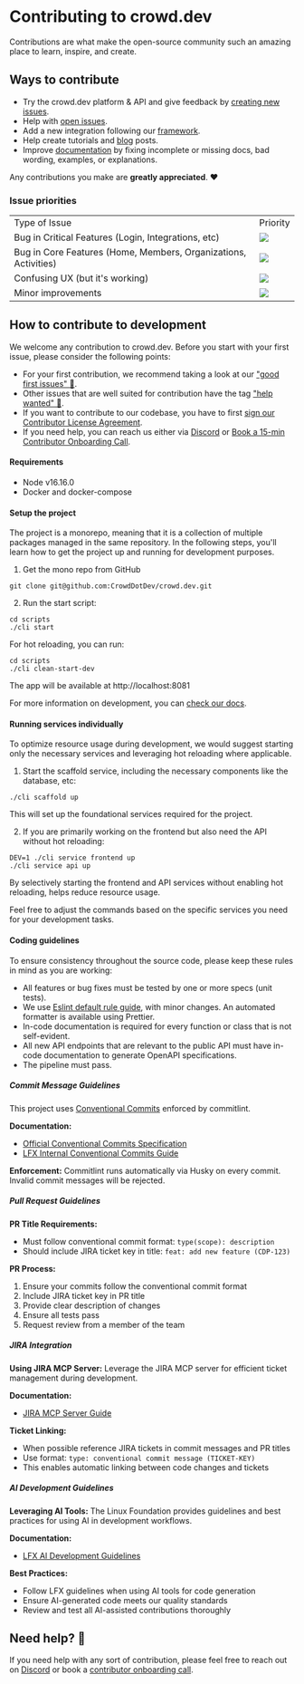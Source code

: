 # Contributing to crowd.dev

Contributions are what make the open-source community such an amazing place to learn, inspire, and create.

## Ways to contribute

- Try the crowd.dev platform & API and give feedback by [creating new issues](https://github.com/CrowdDotDev/crowd.dev/issues/new/choose).
- Help with [open issues](https://github.com/CrowdDotDev/crowd.dev/issues).
- Add a new integration following our [framework](https://docs.crowd.dev/docs/integration-framework).
- Help create tutorials and [blog](https://www.crowd.dev/blog) posts.
- Improve [documentation](https://docs.crowd.dev/docs) by fixing incomplete or missing docs, bad wording, examples, or explanations.

Any contributions you make are **greatly appreciated**. ❤️

### Issue priorities

<table>
  <tr>
    <td>
      Type of Issue
    </td>
    <td>
      Priority
    </td>
  </tr>
   <tr>
    <td>
      Bug in Critical Features (Login, Integrations, etc)
    </td>
    <td>
      <a href="https://github.com/calcom/cal.com/issues?q=is:issue+is:open+sort:updated-desc+label:Urgent">
        <img src="https://img.shields.io/badge/-Urgent-red">
      </a>
    </td>
  </tr>
  <tr>
    <td>
      Bug in Core Features (Home, Members, Organizations, Activities)
    </td>
    <td>
      <a href="https://github.com/calcom/cal.com/issues?q=is:issue+is:open+sort:updated-desc+label:%22High+priority%22">
        <img src="https://img.shields.io/badge/-High%20Priority-orange">
      </a>
    </td>
  </tr>
  <tr>
    <td>
      Confusing UX (but it's working)
    </td>
    <td>
      <a href="https://github.com/calcom/cal.com/issues?q=is:issue+is:open+sort:updated-desc+label:%22Medium+priority%22">
        <img src="https://img.shields.io/badge/-Medium%20Priority-yellow">
      </a>
    </td>
  </tr>
  <tr>
    <td>
      Minor improvements
    </td>
    <td>
      <a href="https://github.com/calcom/cal.com/issues?q=is:issue+is:open+sort:updated-desc+label:%22Low+priority%22">
        <img src="https://img.shields.io/badge/-Low%20Priority-green">
      </a>
    </td>
  </tr>
</table>


## How to contribute to development

We welcome any contribution to crowd.dev. Before you start with your first issue, please consider the following points:

- For your first contribution, we recommend taking a look at our ["good first issues" 🥂](https://github.com/CrowdDotDev/crowd.dev/issues?q=is%3Aissue+is%3Aopen+label%3A%22good+first+issue+%F0%9F%A5%82%22).
- Other issues that are well suited for contribution have the tag ["help wanted" 🙏](https://github.com/CrowdDotDev/crowd.dev/labels/help%20wanted%20%F0%9F%99%8F).
- If you want to contribute to our codebase, you have to first [sign our Contributor License Agreement](https://cla-assistant.io/CrowdDotDev/crowd.dev).
- If you need help, you can reach us either via [Discord](http://crowd.dev/discord) or [Book a 15-min Contributor Onboarding Call](https://cal.com/team/CrowdDotDev/contributor-onboarding?duration=15).

#### Requirements

- Node v16.16.0
- Docker and docker-compose


#### Setup the project

The project is a monorepo, meaning that it is a collection of multiple packages managed in the same repository. In the following steps, you'll learn how to get the project up and running for development purposes.

1. Get the mono repo from GitHub

```shell
git clone git@github.com:CrowdDotDev/crowd.dev.git
```

2. Run the start script:

```shell
cd scripts
./cli start
```

For hot reloading, you can run:
```shell
cd scripts
./cli clean-start-dev
```

The app will be available at http://localhost:8081

For more information on development, you can <a href="https://docs.crowd.dev/docs/docker-compose-single-machine-development-with-docker-images">check our docs</a>.

#### Running services individually

To optimize resource usage during development, we would suggest starting only the necessary services and leveraging hot reloading where applicable. 

1. Start the scaffold service, including the necessary components like the database, etc:

```shell
./cli scaffold up 
```

This will set up the foundational services required for the project.

2. If you are primarily working on the frontend but also need the API without hot reloading:


```shell
DEV=1 ./cli service frontend up
./cli service api up
```

By selectively starting the frontend and API services without enabling hot reloading, helps reduce resource usage. 

Feel free to adjust the commands based on the specific services you need for your development tasks.

#### Coding guidelines

To ensure consistency throughout the source code, please keep these rules in mind as you are working:

- All features or bug fixes must be tested by one or more specs (unit tests).
- We use [Eslint default rule guide](https://eslint.org/docs/rules/), with minor changes. An automated formatter is available using Prettier.
- In-code documentation is required for every function or class that is not self-evident.  
- All new API endpoints that are relevant to the public API must have in-code documentation to generate OpenAPI specifications.  
- The pipeline must pass.

##### Commit Message Guidelines

This project uses [Conventional Commits](https://www.conventionalcommits.org/) enforced by commitlint. 

**Documentation:**
- [Official Conventional Commits Specification](https://www.conventionalcommits.org/)
- [LFX Internal Conventional Commits Guide](https://linuxfoundation.atlassian.net/wiki/spaces/PROD/pages/759726128/Conventional+Commits)

**Enforcement:** Commitlint runs automatically via Husky on every commit. Invalid commit messages will be rejected.

##### Pull Request Guidelines

**PR Title Requirements:**
- Must follow conventional commit format: `type(scope): description`
- Should include JIRA ticket key in title: `feat: add new feature (CDP-123)`

**PR Process:**
1. Ensure your commits follow the conventional commit format
2. Include JIRA ticket key in PR title
3. Provide clear description of changes
4. Ensure all tests pass
5. Request review from a member of the team

##### JIRA Integration

**Using JIRA MCP Server:**
Leverage the JIRA MCP server for efficient ticket management during development.

**Documentation:**
- [JIRA MCP Server Guide](https://github.com/linuxfoundation/lfx-engineering/blob/main/mcp/jira.md)

**Ticket Linking:**
- When possible reference JIRA tickets in commit messages and PR titles
- Use format: `type: conventional commit message (TICKET-KEY)`
- This enables automatic linking between code changes and tickets

##### AI Development Guidelines

**Leveraging AI Tools:**
The Linux Foundation provides guidelines and best practices for using AI in development workflows.

**Documentation:**
- [LFX AI Development Guidelines](https://github.com/linuxfoundation/lfx-engineering/tree/main/ai)

**Best Practices:**
- Follow LFX guidelines when using AI tools for code generation
- Ensure AI-generated code meets our quality standards
- Review and test all AI-assisted contributions thoroughly


## Need help? 🛟

If you need help with any sort of contribution, please feel free to reach out on [Discord](https://go.crowd.dev/discord) or book a [contributor onboarding call](https://cal.com/team/CrowdDotDev/contributor-onboarding?duration=15).
